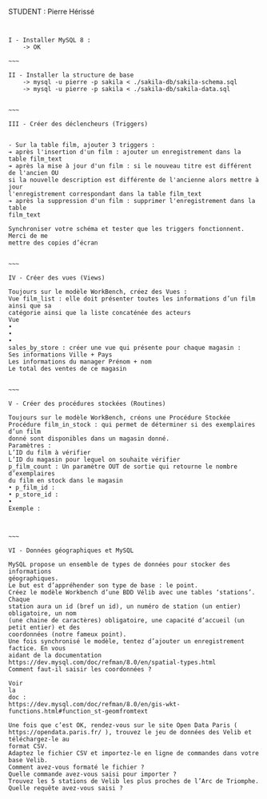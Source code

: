 STUDENT : Pierre Hérissé
~~~~~~~~~~~~~~~~~~~~~~~~


I - Installer MySQL 8 :
	-> OK

~~~

II - Installer la structure de base
	-> mysql -u pierre -p sakila < ./sakila-db/sakila-schema.sql
	-> mysql -u pierre -p sakila < ./sakila-db/sakila-data.sql


~~~

III - Créer des déclencheurs (Triggers)


- Sur la table film, ajouter 3 triggers :
➔ après l'insertion d'un film : ajouter un enregistrement dans la table film_text
➔ après la mise à jour d'un film : si le nouveau titre est différent de l'ancien OU
si la nouvelle description est différente de l'ancienne alors mettre à jour
l'enregistrement correspondant dans la table film_text
➔ après la suppression d'un film : supprimer l'enregistrement dans la table
film_text

Synchroniser votre schéma et tester que les triggers fonctionnent. Merci de me
mettre des copies d’écran


~~~

IV - Créer des vues (Views)

Toujours sur le modèle WorkBench, créez des Vues :
Vue film_list : elle doit présenter toutes les informations d’un film ainsi que sa
catégorie ainsi que la liste concaténée des acteurs
Vue
•
•
•
sales_by_store : créer une vue qui présente pour chaque magasin :
Ses informations Ville + Pays
Les informations du manager Prénom + nom
Le total des ventes de ce magasin


~~~

V - Créer des procédures stockées (Routines)

Toujours sur le modèle WorkBench, créons une Procédure Stockée
Procédure film_in_stock : qui permet de déterminer si des exemplaires d’un film
donné sont disponibles dans un magasin donné.
Paramètres :
L’ID du film à vérifier
L’ID du magasin pour lequel on souhaite vérifier
p_film_count : Un paramètre OUT de sortie qui retourne le nombre d’exemplaires
du film en stock dans le magasin
• p_film_id :
• p_store_id :
•
Exemple :



~~~

VI - Données géographiques et MySQL

MySQL propose un ensemble de types de données pour stocker des informations
géographiques.
Le but est d’appréhender son type de base : le point.
Créez le modèle Workbench d’une BDD Vélib avec une tables ‘stations’. Chaque
station aura un id (bref un id), un numéro de station (un entier) obligatoire, un nom
(une chaine de caractères) obligatoire, une capacité d’accueil (un petit entier) et des
coordonnées (notre fameux point).
Une fois synchronisé le modèle, tentez d’ajouter un enregistrement factice. En vous
aidant de la documentation
https://dev.mysql.com/doc/refman/8.0/en/spatial-types.html
Comment faut-il saisir les coordonnées ?

Voir
la
doc :
https://dev.mysql.com/doc/refman/8.0/en/gis-wkt-
functions.html#function_st-geomfromtext

Une fois que c’est OK, rendez-vous sur le site Open Data Paris (
https://opendata.paris.fr/ ), trouvez le jeu de données des Velib et téléchargez-le au
format CSV.
Adaptez le fichier CSV et importez-le en ligne de commandes dans votre base Velib.
Comment avez-vous formaté le fichier ?
Quelle commande avez-vous saisi pour importer ?
Trouvez les 5 stations de Velib les plus proches de l’Arc de Triomphe.
Quelle requête avez-vous saisi ?
